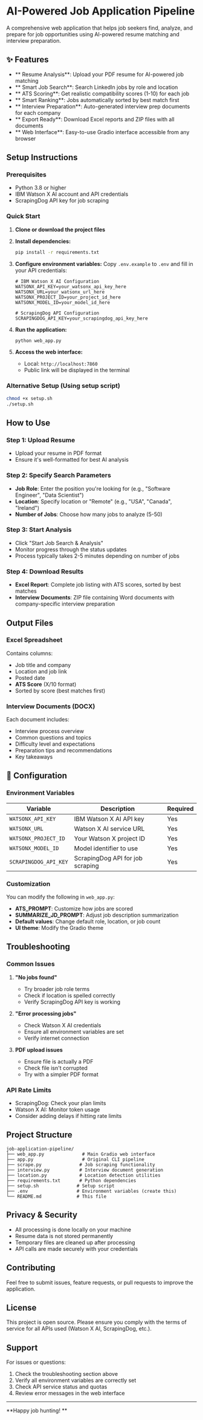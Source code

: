# AI-Powered Job Application Pipeline

A comprehensive web application that helps job seekers find, analyze, and prepare for job opportunities using AI-powered resume matching and interview preparation.

## ✨ Features

- ** Resume Analysis**: Upload your PDF resume for AI-powered job matching
- ** Smart Job Search**: Search LinkedIn jobs by role and location
- ** ATS Scoring**: Get realistic compatibility scores (1-10) for each job
- ** Smart Ranking**: Jobs automatically sorted by best match first
- ** Interview Preparation**: Auto-generated interview prep documents for each company
- ** Export Ready**: Download Excel reports and ZIP files with all documents
- ** Web Interface**: Easy-to-use Gradio interface accessible from any browser

##  Setup Instructions

### Prerequisites

- Python 3.8 or higher
- IBM Watson X AI account and API credentials
- ScrapingDog API key for job scraping

### Quick Start

1. **Clone or download the project files**

2. **Install dependencies:**
   ```bash
   pip install -r requirements.txt
   ```

3. **Configure environment variables:**
   Copy `.env.example` to `.env` and fill in your API credentials:
   ```env
   # IBM Watson X AI Configuration
   WATSONX_API_KEY=your_watsonx_api_key_here
   WATSONX_URL=your_watsonx_url_here
   WATSONX_PROJECT_ID=your_project_id_here
   WATSONX_MODEL_ID=your_model_id_here

   # ScrapingDog API Configuration
   SCRAPINGDOG_API_KEY=your_scrapingdog_api_key_here
   ```

4. **Run the application:**
   ```bash
   python web_app.py
   ```

5. **Access the web interface:**
   - Local: `http://localhost:7860`
   - Public link will be displayed in the terminal

### Alternative Setup (Using setup script)

```bash
chmod +x setup.sh
./setup.sh
```

##  How to Use

### Step 1: Upload Resume
- Upload your resume in PDF format
- Ensure it's well-formatted for best AI analysis

### Step 2: Specify Search Parameters
- **Job Role**: Enter the position you're looking for (e.g., "Software Engineer", "Data Scientist")
- **Location**: Specify location or "Remote" (e.g., "USA", "Canada", "Ireland")
- **Number of Jobs**: Choose how many jobs to analyze (5-50)

### Step 3: Start Analysis
- Click "Start Job Search & Analysis"
- Monitor progress through the status updates
- Process typically takes 2-5 minutes depending on number of jobs

### Step 4: Download Results
- **Excel Report**: Complete job listing with ATS scores, sorted by best matches
- **Interview Documents**: ZIP file containing Word documents with company-specific interview preparation

##  Output Files

### Excel Spreadsheet
Contains columns:
- Job title and company
- Location and job link
- Posted date
- **ATS Score** (X/10 format)
- Sorted by score (best matches first)

### Interview Documents (DOCX)
Each document includes:
- Interview process overview
- Common questions and topics
- Difficulty level and expectations
- Preparation tips and recommendations
- Key takeaways

## 🔧 Configuration

### Environment Variables

| Variable | Description | Required |
|----------|-------------|----------|
| `WATSONX_API_KEY` | IBM Watson X AI API key | Yes |
| `WATSONX_URL` | Watson X AI service URL | Yes |
| `WATSONX_PROJECT_ID` | Your Watson X project ID | Yes |
| `WATSONX_MODEL_ID` | Model identifier to use | Yes |
| `SCRAPINGDOG_API_KEY` | ScrapingDog API for job scraping | Yes |

### Customization

You can modify the following in `web_app.py`:
- **ATS_PROMPT**: Customize how jobs are scored
- **SUMMARIZE_JD_PROMPT**: Adjust job description summarization
- **Default values**: Change default role, location, or job count
- **UI theme**: Modify the Gradio theme

##  Troubleshooting

### Common Issues

1. **"No jobs found"**
   - Try broader job role terms
   - Check if location is spelled correctly
   - Verify ScrapingDog API key is working

2. **"Error processing jobs"**
   - Check Watson X AI credentials
   - Ensure all environment variables are set
   - Verify internet connection

3. **PDF upload issues**
   - Ensure file is actually a PDF
   - Check file isn't corrupted
   - Try with a simpler PDF format

### API Rate Limits
- ScrapingDog: Check your plan limits
- Watson X AI: Monitor token usage
- Consider adding delays if hitting rate limits

##  Project Structure

```
job-application-pipeline/
├── web_app.py              # Main Gradio web interface
├── app.py                  # Original CLI pipeline
├── scrape.py              # Job scraping functionality
├── interview.py           # Interview document generation
├── location.py            # Location detection utilities
├── requirements.txt       # Python dependencies
├── setup.sh              # Setup script
├── .env                  # Environment variables (create this)
└── README.md             # This file
```

##  Privacy & Security

- All processing is done locally on your machine
- Resume data is not stored permanently
- Temporary files are cleaned up after processing
- API calls are made securely with your credentials

##  Contributing

Feel free to submit issues, feature requests, or pull requests to improve the application.

##  License

This project is open source. Please ensure you comply with the terms of service for all APIs used (Watson X AI, ScrapingDog, etc.).

## Support

For issues or questions:
1. Check the troubleshooting section above
2. Verify all environment variables are correctly set
3. Check API service status and quotas
4. Review error messages in the web interface

---

**Happy job hunting! **

